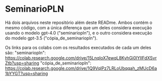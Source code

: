 # SeminarioPLN

Há dois arquivos neste repositório além deste READme. Ambos contém o mesmo código, com a única diferença que um deles considera execução usando o modelo gpt-4.0 ("seminariopln"), e o outro considera execução do modelo gpt-3.5 ("cópia_de_seminariopln").

Os links para os colabs com os resultados executados de cada um deles são:
"seminariopln": https://colab.research.google.com/drive/15LnqIoX7ewqL8KyhGi0lYIlFdXSvrZtb?usp=sharing
"cópia_de_seminariopln": https://colab.research.google.com/drive/1Q9VqlPz7LRLoUbqqah_zMUcD6a1bYYGT?usp=sharing
